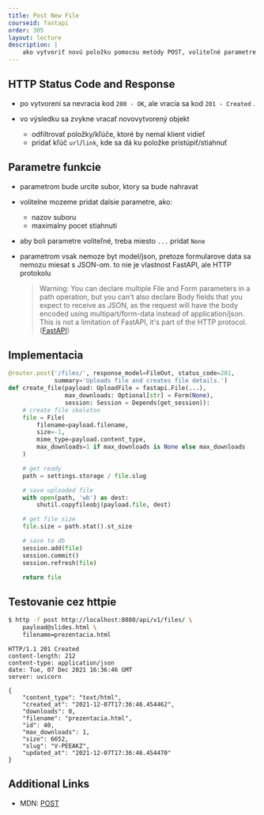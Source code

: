 ```yaml
---
title: Post New File
courseid: fastapi
order: 305
layout: lecture
description: |
    ako vytvoriť novú položku pomocou metódy POST, voliteľné parametre
---
```


## HTTP Status Code and Response

* po vytvoreni sa nevracia kod `200 - OK`, ale vracia sa kod `201 - Created` .

* vo výsledku sa zvykne vracať novovytvorený objekt

    * odfiltrovať položky/kľúče, ktoré by nemal klient vidieť
    * pridať kľúč `url`/`link`, kde sa dá ku položke pristúpiť/stiahnuť


## Parametre funkcie

* parametrom bude urcite subor, ktory sa bude nahravat

* volitelne mozeme pridat dalsie parametre, ako:

	* nazov suboru
	* maximalny pocet stiahnuti

* aby boli parametre voliteľné, treba miesto `...` pridat `None`

* parametrom vsak nemoze byt model/json, pretoze formularove data sa nemozu miesat s JSON-om. to nie je vlastnost FastAPI, ale HTTP protokolu

	> Warning: You can declare multiple File and Form parameters in a path operation, but you can't also declare Body fields that you expect to receive as JSON, as the request will have the body encoded using multipart/form-data instead of application/json. This is not a limitation of FastAPI, it's part of the HTTP protocol. ([FastAPI](https://fastapi.tiangolo.com/tutorial/request-files/#what-is-form-data))


## Implementacia

```python
@router.post('/files/', response_model=FileOut, status_code=201,
             summary='Uploads file and creates file details.')
def create_file(payload: UploadFile = fastapi.File(...),
                max_downloads: Optional[str] = Form(None),
                session: Session = Depends(get_session)):
    # create file skeleton
    file = File(
        filename=payload.filename,
        size=-1,
        mime_type=payload.content_type,
        max_downloads=1 if max_downloads is None else max_downloads
    )

    # get ready
    path = settings.storage / file.slug

    # save uploaded file
    with open(path, 'wb') as dest:
        shutil.copyfileobj(payload.file, dest)

    # get file size
    file.size = path.stat().st_size

    # save to db
    session.add(file)
    session.commit()
    session.refresh(file)

    return file
```


## Testovanie cez httpie

```bash
$ http -f post http://localhost:8080/api/v1/files/ \
    payload@slides.html \
    filename=prezentacia.html
```

```http
HTTP/1.1 201 Created
content-length: 212
content-type: application/json
date: Tue, 07 Dec 2021 16:36:46 GMT
server: uvicorn

{
    "content_type": "text/html",
    "created_at": "2021-12-07T17:36:46.454462",
    "downloads": 0,
    "filename": "prezentacia.html",
    "id": 40,
    "max_downloads": 1,
    "size": 6652,
    "slug": "V-PEEAKZ",
    "updated_at": "2021-12-07T17:36:46.454470"
}
```


## Additional Links

* MDN: [POST](https://developer.mozilla.org/en-US/docs/Web/HTTP/Methods/POST)
